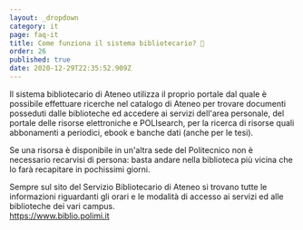 ```yaml
---
layout: _dropdown
category: it
page: faq-it
title: Come funziona il sistema bibliotecario? 📖
order: 26
published: true
date: 2020-12-29T22:35:52.909Z
---
```

Il sistema bibliotecario di Ateneo utilizza il proprio portale dal quale è possibile effettuare ricerche nel catalogo di Ateneo per trovare documenti posseduti dalle biblioteche ed accedere ai servizi dell'area personale, del portale delle risorse elettroniche e POLIsearch, per la ricerca di risorse quali abbonamenti a periodici, ebook e banche dati (anche per le tesi).

Se una risorsa è disponibile in un'altra sede del Politecnico non è necessario recarvisi di persona: basta andare nella biblioteca più vicina che lo farà recapitare in pochissimi giorni.

Sempre sul sito del Servizio Bibliotecario di Ateneo si trovano tutte le informazioni riguardanti gli orari e le modalità di accesso ai servizi ed alle biblioteche dei vari campus.\
<https://www.biblio.polimi.it>